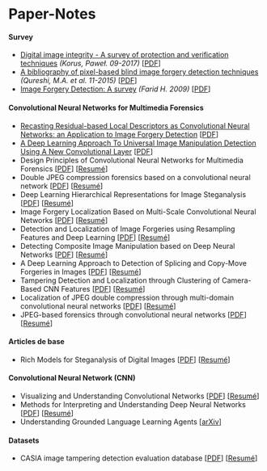 # Paper-Notes
#### Survey

- [Digital image integrity - A survey of protection and verification techniques](notes/Survey_Korus_201709.md) _(Korus, Paweł. 09-2017)_ [[PDF](notes/Survey_Korus_201709.pdf)]
- [A bibliography of pixel-based blind image forgery detection techniques](notes/Survey_Korus_201709.md) _(Qureshi, M.A. et al. 11-2015)_ [[PDF](notes/Survey_Korus_201709.pdf)]
- [Image Forgery Detection: A survey](notes/Survey_Korus_201709.md) _(Farid H. 2009)_ [[PDF](notes/Survey_Korus_201709.pdf)]

#### Convolutional Neural Networks for Multimedia Forensics

- [Recasting Residual-based Local Descriptors as Convolutional Neural Networks: an Application to Image Forgery Detection](notes/Survey_Korus_201709.md) [[PDF](notes/Survey_Korus_201709.pdf)]
- [A Deep Learning Approach To Universal Image Manipulation Detection Using A New Convolutional Layer](notes/Survey_Korus_201709.md) [[PDF](notes/Survey_Korus_201709.pdf)]
- Design Principles of Convolutional Neural Networks for Multimedia Forensics [[PDF](notes/Survey_Korus_201709.pdf)] [[Resumé](notes/Survey_Korus_201709.md)]
- Double JPEG compression forensics based on a convolutional neural network [[PDF](notes/Survey_Korus_201709.pdf)] [[Resumé](notes/Survey_Korus_201709.md)]
- Deep Learning Hierarchical Representations for Image Steganalysis [[PDF](notes/Survey_Korus_201709.pdf)] [[Resumé](notes/Survey_Korus_201709.md)]
- Image Forgery Localization Based on Multi-Scale Convolutional Neural Networks [[PDF](notes/Survey_Korus_201709.pdf)] [[Resumé](notes/Survey_Korus_201709.md)]
- Detection and Localization of Image Forgeries using Resampling Features and Deep Learning [[PDF](notes/Survey_Korus_201709.pdf)] [[Resumé](notes/Survey_Korus_201709.md)]
- Detecting Composite Image Manipulation based on Deep Neural Networks [[PDF](notes/Survey_Korus_201709.pdf)] [[Resumé](notes/Survey_Korus_201709.md)]
- A Deep Learning Approach to Detection of Splicing and Copy-Move Forgeries in Images [[PDF](notes/Survey_Korus_201709.pdf)] [[Resumé](notes/Survey_Korus_201709.md)]
- Tampering Detection and Localization through Clustering of Camera-Based CNN Features [[PDF](notes/Survey_Korus_201709.pdf)] [[Resumé](notes/Survey_Korus_201709.md)]
- Localization of JPEG double compression through multi-domain convolutional neural networks [[PDF](notes/Survey_Korus_201709.pdf)] [[Resumé](notes/Survey_Korus_201709.md)]
- JPEG-based forensics through convolutional neural networks [[PDF](notes/Survey_Korus_201709.pdf)] [[Resumé](notes/Survey_Korus_201709.md)]

#### Articles de base

- Rich Models for Steganalysis of Digital Images [[PDF](notes/Survey_Korus_201709.pdf)] [[Resumé](notes/Survey_Korus_201709.md)]

#### Convolutional Neural Network (CNN)

- Visualizing and Understanding Convolutional Networks [[PDF](notes/Survey_Korus_201709.pdf)] [[Resumé](notes/Survey_Korus_201709.md)]
- Methods for Interpreting and Understanding Deep Neural Networks [[PDF](notes/Survey_Korus_201709.pdf)] [[Resumé](notes/Survey_Korus_201709.md)]
- Understanding Grounded Language Learning Agents [[arXiv](https://arxiv.org/abs/1710.09867)]

#### Datasets 

- CASIA image tampering detection evaluation database [[PDF](notes/Survey_Korus_201709.pdf)] [[Resumé](notes/Survey_Korus_201709.md)]
